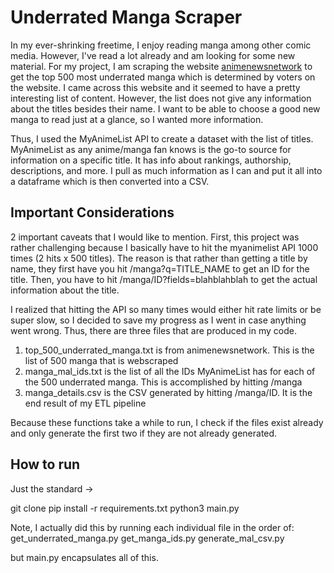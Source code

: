 # Underrated Manga Scraper

In my ever-shrinking freetime, I enjoy reading manga among other comic media. However, I've read a lot already and am looking for some new material. For my project, I am scraping the website [animenewsnetwork](https://www.animenewsnetwork.com/encyclopedia/ratings-manga.php?top50=most_underrated&n=500) to get the top 500 most underrated manga which is determined by voters on the website. I came across this website and it seemed to have a pretty interesting list of content. However, the list does not give any information about the titles besides their name. I want to be able to choose a good new manga to read just at a glance, so I wanted more information.

Thus, I used the MyAnimeList API to create a dataset with the list of titles. MyAnimeList as any anime/manga fan knows is the go-to source for information on a specific title. It has info about rankings, authorship, descriptions, and more. I pull as much information as I can and put it all into a dataframe which is then converted into a CSV.

## Important Considerations
2 important caveats that I would like to mention. First, this project was rather challenging because I basically have to hit the myanimelist API 1000 times (2 hits x 500 titles). The reason is that rather than getting a title by name, they first have you hit /manga?q=TITLE_NAME to get an ID for the title. Then, you have to hit /manga/ID?fields=blahblahblah to get the actual information about the title.

I realized that hitting the API so many times would either hit rate limits or be super slow, so I decided to save my progress as I went in case anything went wrong. Thus, there are three files that are produced in my code.
1. top_500_underrated_manga.txt is from animenewsnetwork. This is the list of 500 manga that is webscraped
2. manga_mal_ids.txt is the list of all the IDs MyAnimeList has for each of the 500 underrated manga. This is accomplished by hitting /manga
3. manga_details.csv is the CSV generated by hitting /manga/ID. It is the end result of my ETL pipeline

Because these functions take a while to run, I check if the files exist already and only generate the first two if they are not already generated.

## How to run
Just the standard ->

git clone
pip install -r requirements.txt
python3 main.py

Note, I actually did this by running each individual file in the order of:
get_underrated_manga.py
get_manga_ids.py
generate_mal_csv.py

but main.py encapsulates all of this.